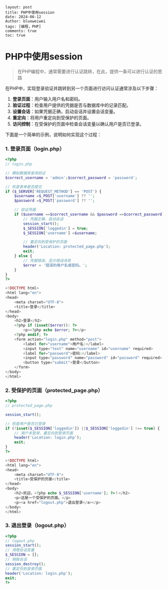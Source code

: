 ```
layout: post
title: PHP中使用session
date: 2024-06-12
Author: blueweiwei 
tags: [编程，PHP]
comments: true
toc: true
```

# PHP中使用session

> 在PHP编程中，通常需要进行认证跳转，在此，提供一条可以进行认证的思路

在PHP中，实现登录验证并跳转到另一个页面进行访问认证通常涉及以下步骤：

1. **登录页面**：用户输入用户名和密码。
2. **验证过程**：检查用户提供的凭据是否与数据库中的记录匹配。
3. **设置会话**：如果凭据正确，启动会话并设置会话变量。
4. **重定向**：将用户重定向到受保护的页面。
5. **访问控制**：在受保护的页面中检查会话变量以确认用户是否已登录。

下面是一个简单的示例，说明如何实现这个过程：

### 1. 登录页面（login.php）

```php
<?php
// login.php

// 模拟数据库查询验证
$correct_username = 'admin';$correct_password = 'password';

// 检查表单是否提交
if ($_SERVER['REQUEST_METHOD'] == 'POST') {
    $username =$_POST['username'] ?? '';
    $password =$_POST['password'] ?? '';

    // 验证凭据
    if ($username ==$correct_username && $password ==$correct_password) {
        // 凭据正确，启动会话
        session_start();
        $_SESSION['loggedin'] = true;
        $_SESSION['username'] =$username;

        // 重定向到受保护的页面
        header('Location: protected_page.php');
        exit;
    } else {
        // 凭据错误，显示错误消息
        $error = '错误的用户名或密码。';
    }
}
?>

<!DOCTYPE html>
<html lang="en">
<head>
    <meta charset="UTF-8">
    <title>登录</title>
</head>
<body>
    <h2>登录</h2>
    <?php if (isset($error)): ?>
        <p><?php echo $error; ?></p>
    <?php endif; ?>
    <form action="login.php" method="post">
        <label for="username">用户名:</label>
        <input type="text" name="username" id="username" required>
        <label for="password">密码:</label>
        <input type="password" name="password" id="password" required>
        <button type="submit">登录</button>
    </form>
</body>
</html>
```

### 2. 受保护的页面（protected_page.php）

```php
<?php
// protected_page.php

session_start();

// 检查用户是否已登录
if (!isset($_SESSION['loggedin']) ||$_SESSION['loggedin'] !== true) {
    // 用户未登录，重定向到登录页面
    header('Location: login.php');
    exit;
}
?>

<!DOCTYPE html>
<html lang="en">
<head>
    <meta charset="UTF-8">
    <title>受保护的页面</title>
</head>
<body>
    <h2>欢迎，<?php echo $_SESSION['username']; ?>！</h2>
    <p>这是一个受保护的页面。</p>
    <p><a href="logout.php">退出登录</a></p>
</body>
</html>
```

### 3. 退出登录（logout.php）

```php
<?php
// logout.php
session_start();
// 清理会话变量
$_SESSION = [];
// 销毁会话
session_destroy();
// 重定向到登录页面
header('Location: login.php');
exit;
?>
```